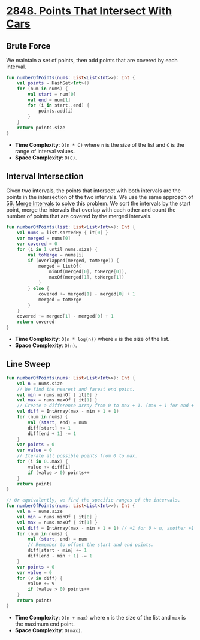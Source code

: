 # [2848. Points That Intersect With Cars](https://leetcode.com/problems/points-that-intersect-with-cars/)

## Brute Force
We maintain a set of points, then add points that are covered by each interval.
```kotlin
fun numberOfPoints(nums: List<List<Int>>): Int {
    val points = HashSet<Int>()
    for (num in nums) {
        val start = num[0]
        val end = num[1]
        for (i in start..end) {
            points.add(i)
        }
    }
    return points.size
}
```

* **Time Complexity**: `O(n * C)` where `n` is the size of the list and `C` is the range of interval values.
* **Space Complexity**: `O(C)`.

## Interval Intersection
Given two intervals, the points that intersect with both intervals are the points in the intersection of the two intervals. We use the same approach of [56. Merge Intervals](../leetcode/56.merge-intervals.md) to solve this problem. We sort the intervals by the start point, merge the intervals that overlap with each other and count the number of points that are covered by the merged intervals.

```kotlin
fun numberOfPoints(list: List<List<Int>>): Int {
    val nums = list.sortedBy { it[0] }
    var merged = nums[0]
    var covered = 0
    for (i in 1 until nums.size) {
        val toMerge = nums[i]
        if (overlapped(merged, toMerge)) {
            merged = listOf(
                minOf(merged[0], toMerge[0]), 
                maxOf(merged[1], toMerge[1])
            )
        } else {
            covered += merged[1] - merged[0] + 1
            merged = toMerge
        }
    }
    covered += merged[1] - merged[0] + 1
    return covered
}
```

* **Time Complexity**: `O(n * log(n))` where `n` is the size of the list.
* **Space Complexity**: `O(n)`.

## Line Sweep
```kotlin
fun numberOfPoints(nums: List<List<Int>>): Int {
    val n = nums.size
    // We find the nearest and farest end point.
    val min = nums.minOf { it[0] }
    val max = nums.maxOf { it[1] }
    // Create a difference array from 0 to max + 1. (max + 1 for end + 1)
    val diff = IntArray(max - min + 1 + 1)
    for (num in nums) {
        val (start, end) = num
        diff[start] += 1
        diff[end + 1] -= 1
    }
    var points = 0
    var value = 0
    // Iterate all possible points from 0 to max.
    for (i in 0..max) {
        value += diff[i]
        if (value > 0) points++
    }
    return points
}

// Or equivalently, we find the specific ranges of the intervals.
fun numberOfPoints(nums: List<List<Int>>): Int {
    val n = nums.size
    val min = nums.minOf { it[0] }
    val max = nums.maxOf { it[1] }
    val diff = IntArray(max - min + 1 + 1) // +1 for 0 ~ n, another +1 for max + 1 (end + 1)
    for (num in nums) {
        val (start, end) = num
        // Remember to offset the start and end points.
        diff[start - min] += 1
        diff[end - min + 1] -= 1
    }
    var points = 0
    var value = 0
    for (v in diff) {
        value += v
        if (value > 0) points++
    }
    return points
}
```

* **Time Complexity**: `O(n + max)` where `n` is the size of the list and `max` is the maximum end point.
* **Space Complexity**: `O(max)`.